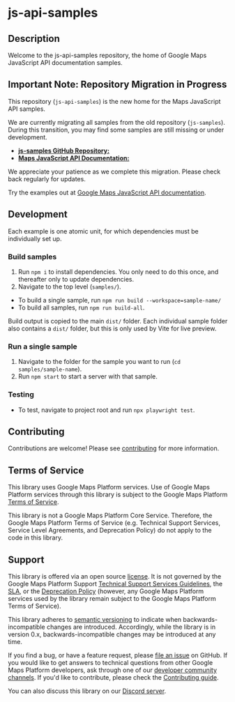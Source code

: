# js-api-samples

## Description

Welcome to the js-api-samples repository, the home of Google Maps JavaScript API documentation samples.

## Important Note: Repository Migration in Progress

This repository (`js-api-samples`) is the new home for the Maps JavaScript API samples. 

We are currently migrating all samples from the old repository (`js-samples`). During this transition,
you may find some samples are still missing or under development.

* [**js-samples GitHub Repository:**](https://github.com/googlemaps/js-samples)
* [**Maps JavaScript API Documentation:**](https://developers.google.com/maps/documentation/javascript/)

We appreciate your patience as we complete this migration. Please check back regularly for updates.

Try the examples out at [Google Maps JavaScript API documentation](https://developers.google.com/maps/documentation/javascript/examples).

## Development

Each example is one atomic unit, for which dependencies must be individually set up.

### Build samples

1. Run `npm i` to install dependencies. You only need to do this once, and
thereafter only to update dependencies.
1. Navigate to the top level (`samples/`).

  - To build a single sample, run `npm run build --workspace=sample-name/`
  - To build all samples, run `npm run build-all`.

Build output is copied to the main `dist/` folder. Each individual sample folder
also contains a `dist/` folder, but this is only used by Vite for live preview.

### Run a single sample

1. Navigate to the folder for the sample you want to run (`cd samples/sample-name`).
1. Run `npm start` to start a server with that sample.

### Testing

- To test, navigate to project root and run `npx playwright test`.

## Contributing

Contributions are welcome! Please see [contributing](../docs/contributing.md) for more information.

## Terms of Service

This library uses Google Maps Platform services. Use of Google Maps Platform services through this library is subject to the Google Maps Platform [Terms of Service](https://cloud.google.com/maps-platform/terms).

This library is not a Google Maps Platform Core Service. Therefore, the Google Maps Platform Terms of Service (e.g. Technical Support Services, Service Level Agreements, and Deprecation Policy) do not apply to the code in this library.

## Support

This library is offered via an open source [license](https://www.apache.org/licenses/LICENSE-2.0). It is not governed by the Google Maps Platform Support [Technical Support Services Guidelines](https://cloud.google.com/maps-platform/terms/tssg), the [SLA](https://cloud.google.com/maps-platform/terms/sla), or the [Deprecation Policy](https://cloud.google.com/maps-platform/terms) (however, any Google Maps Platform services used by the library remain subject to the Google Maps Platform Terms of Service).

This library adheres to [semantic versioning](https://semver.org/) to indicate when backwards-incompatible changes are introduced. Accordingly, while the library is in version 0.x, backwards-incompatible changes may be introduced at any time. 

If you find a bug, or have a feature request, please [file an issue]() on GitHub. If you would like to get answers to technical questions from other Google Maps Platform developers, ask through one of our [developer community channels](https://developers.google.com/maps/developer-community). If you'd like to contribute, please check the [Contributing guide]().

You can also discuss this library on our [Discord server](https://discord.gg/hYsWbmk).
